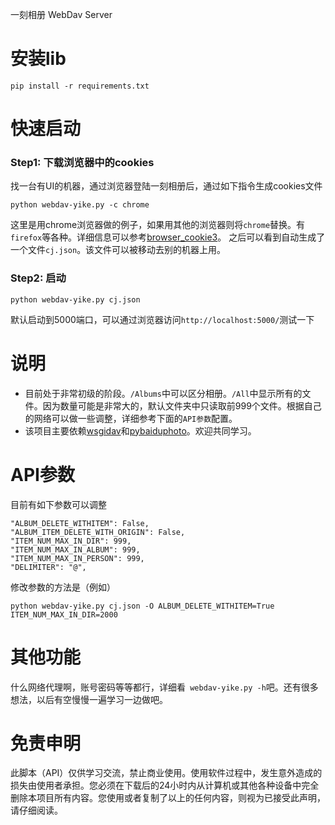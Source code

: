 一刻相册 WebDav Server

# 安装lib
`pip install -r requirements.txt`


# 快速启动
### Step1: 下载浏览器中的cookies
找一台有UI的机器，通过浏览器登陆一刻相册后，通过如下指令生成cookies文件
```
python webdav-yike.py -c chrome
```
这里是用chrome浏览器做的例子，如果用其他的浏览器则将`chrome`替换。有`firefox`等各种。详细信息可以参考[browser_cookie3](https://github.com/borisbabic/browser_cookie3#contribute)。
之后可以看到自动生成了一个文件`cj.json`。该文件可以被移动去别的机器上用。

### Step2: 启动
```
python webdav-yike.py cj.json
```

默认启动到5000端口，可以通过浏览器访问`http://localhost:5000/`测试一下


# 说明
- 目前处于非常初级的阶段。`/Albums`中可以区分相册。`/All`中显示所有的文件。因为数量可能是非常大的，默认文件夹中只读取前999个文件。根据自己的网络可以做一些调整，详细参考下面的`API参数`配置。
- 该项目主要依赖[wsgidav](https://github.com/mar10/wsgidav)和[pybaiduphoto](https://github.com/HengyueLi/baiduphoto)。欢迎共同学习。


# API参数
目前有如下参数可以调整
```
"ALBUM_DELETE_WITHITEM": False,
"ALBUM_ITEM_DELETE_WITH_ORIGIN": False,
"ITEM_NUM_MAX_IN_DIR": 999,
"ITEM_NUM_MAX_IN_ALBUM": 999,
"ITEM_NUM_MAX_IN_PERSON": 999,
"DELIMITER": "@",
```
修改参数的方法是（例如）
```
python webdav-yike.py cj.json -O ALBUM_DELETE_WITHITEM=True ITEM_NUM_MAX_IN_DIR=2000
```

# 其他功能
什么网络代理啊，账号密码等等都行，详细看` webdav-yike.py -h`吧。还有很多想法，以后有空慢慢一遍学习一边做吧。

# 免责申明
此脚本（API）仅供学习交流，禁止商业使用。使用软件过程中，发生意外造成的损失由使用者承担。您必须在下载后的24小时内从计算机或其他各种设备中完全删除本项目所有内容。您使用或者复制了以上的任何内容，则视为已接受此声明，请仔细阅读。
